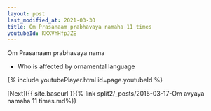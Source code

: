 ```yaml
---
layout: post
last_modified_at: 2021-03-30
title: Om Prasanaam prabhavaya namaha 11 times
youtubeId: KKXVhHfpJZE
---
```

 
 
Om Prasanaam prabhavaya nama 
 
 -  Who is affected by ornamental language 
 
  
 
  
 
 
 
 
 
 


{% include youtubePlayer.html id=page.youtubeId %}
 
[Next]({{ site.baseurl }}{% link  split2/_posts/2015-03-17-Om avyaya namaha 11 times.md%})
 
